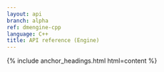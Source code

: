 ```yaml
---
layout: api
branch: alpha
ref: dmengine-cpp
language: C++
title: API reference (Engine)
---
```

{% include anchor_headings.html html=content %}